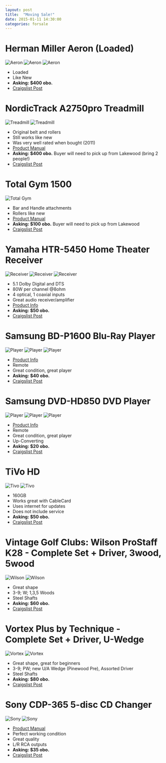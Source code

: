 ```yaml
---
layout: post
title:  "Moving Sale!"
date: 2015-01-11 14:30:00
categories: forsale
---
```


# Herman Miller Aeron (Loaded)
![Aeron](/images/2015-01-11-moving-sale/aeron-1.jpg)
![Aeron](/images/2015-01-11-moving-sale/aeron-2.jpg)
![Aeron](/images/2015-01-11-moving-sale/aeron-3.jpg)

* Loaded
* Like New
* **Asking: $400 obo.**
* [Craigslist Post](http://denver.craigslist.org/fuo/4845125003.html)

# NordicTrack A2750pro Treadmill
![Treadmill](/images/2015-01-11-moving-sale/nordic-track-1.jpg)
![Treadmill](/images/2015-01-11-moving-sale/nordic-track-2.jpg)

* Original belt and rollers
* Still works like new
* Was very well rated when bought (2011)
* [Product Manual](https://service.nordictrack.com/CustomerService/modelInfo.do?model=NTL01009&modelName=NORDICTRACK+A2750+PRO+TREADMILL&version=0&company=11)
* **Asking: $400 obo.**  Buyer will need to pick up from Lakewood (bring 2 people!)
* [Craigslist Post](http://denver.craigslist.org/spo/4842761638.html)

# Total Gym 1500
![Total Gym](/images/2015-01-11-moving-sale/totalgym.jpg)

* Bar and Handle attachments
* Rollers like new
* [Product Manual](http://www.totalgymdirect.com/download.php?file=TG1500OwnersMan.pdf)
* **Asking: $100 obo.**  Buyer will need to pick up from Lakewood
* [Craigslist Post](http://denver.craigslist.org/spo/4842765601.html)

# Yamaha HTR-5450 Home Theater Receiver
![Receiver](/images/2015-01-11-moving-sale/yamaha-receiver-1.jpg)
![Receiver](/images/2015-01-11-moving-sale/yamaha-receiver-2.jpg)
![Receiver](/images/2015-01-11-moving-sale/yamaha-receiver-3.jpg)

* 5.1 Dolby Digital and DTS
* 80W per channel @8ohm
* 4 optical, 1 coaxial inputs
* Great audio receiver/amplifier
* [Product Info](http://usa.yamaha.com/products/audio-visual/av-receivers-amps/htr/htr-5450_black__u/)
* **Asking: $50 obo.**
* [Craigslist Post](http://denver.craigslist.org/ele/4842769037.html)

# Samsung BD-P1600 Blu-Ray Player
![Player](/images/2015-01-11-moving-sale/samsung-bluray-1.jpg)
![Player](/images/2015-01-11-moving-sale/samsung-bluray-2.jpg)
![Player](/images/2015-01-11-moving-sale/samsung-bluray-3.jpg)

* [Product Info](http://www.samsung.com/us/support/owners/product/BD-P1600)
* Remote
* Great condition, great player
* **Asking: $40 obo.**
* [Craigslist Post](http://denver.craigslist.org/ele/4842772313.html)

# Samsung DVD-HD850 DVD Player
![Player](/images/2015-01-11-moving-sale/samsung-dvd-1.jpg)
![Player](/images/2015-01-11-moving-sale/samsung-dvd-2.jpg)
![Player](/images/2015-01-11-moving-sale/samsung-dvd-3.jpg)

* [Product Info](http://www.samsung.com/us/support/owners/product/BD-P1600)
* Remote
* Great condition, great player
* Up-Converting
* **Asking: $20 obo.**
* [Craigslist Post](http://denver.craigslist.org/ele/4842777668.html)

# TiVo HD
![Tivo](/images/2015-01-11-moving-sale/tivo-2hd-1.jpg)
![Tivo](/images/2015-01-11-moving-sale/tivo-2hd-2.jpg)

* 160GB
* Works great with CableCard
* Uses internet for updates
* Does not include service
* **Asking: $50 obo.**
* [Craigslist Post](http://denver.craigslist.org/ele/4842784843.html)

# Vintage Golf Clubs: Wilson ProStaff K28 - Complete Set + Driver, 3wood, 5wood
![Wilson](/images/2015-01-11-moving-sale/vintage-wilson-1.jpg)
![Wilson](/images/2015-01-11-moving-sale/vintage-wilson-2.jpg)

* Great shape
* 3-9; W; 1,3,5 Woods
* Steel Shafts
* **Asking: $60 obo.**
* [Craigslist Post](http://denver.craigslist.org/spo/4842788472.html)

# Vortex Plus by Technique - Complete Set + Driver, U-Wedge
![Vortex](/images/2015-01-11-moving-sale/vortex-1.jpg)
![Vortex](/images/2015-01-11-moving-sale/vortex-2.jpg)

* Great shape, great for beginners
* 3-9; PW; new U/A Wedge (Pinewood Pre), Assorted Driver
* Steel Shafts
* **Asking: $80 obo.**
* [Craigslist Post](http://denver.craigslist.org/spo/4842791947.html)

# Sony CDP-365 5-disc CD Changer
![Sony](/images/2015-01-11-moving-sale/cdp-1.jpg)
![Sony](/images/2015-01-11-moving-sale/cdp-2.jpg)

* [Product Manual](https://docs.sony.com/release/cdpc365.pdf)
* Perfect working condition
* Great quality
* L/R RCA outputs
* **Asking: $35 obo.**
* [Craigslist Post](http://denver.craigslist.org/ele/4842794226.html)

